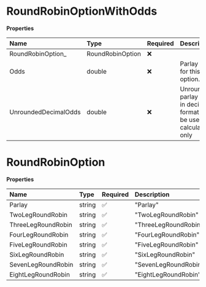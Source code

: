 # RoundRobinOptionWithOdds

**Properties**

| Name                 | Type             | Required | Description                                                              |
| :------------------- | :--------------- | :------- | :----------------------------------------------------------------------- |
| RoundRobinOption\_   | RoundRobinOption | ❌       |                                                                          |
| Odds                 | double           | ❌       | Parlay odds for this option.                                             |
| UnroundedDecimalOdds | double           | ❌       | Unrounded parlay odds in decimal format to be used for calculations only |

# RoundRobinOption

**Properties**

| Name               | Type   | Required | Description          |
| :----------------- | :----- | :------- | :------------------- |
| Parlay             | string | ✅       | "Parlay"             |
| TwoLegRoundRobin   | string | ✅       | "TwoLegRoundRobin"   |
| ThreeLegRoundRobin | string | ✅       | "ThreeLegRoundRobin" |
| FourLegRoundRobin  | string | ✅       | "FourLegRoundRobin"  |
| FiveLegRoundRobin  | string | ✅       | "FiveLegRoundRobin"  |
| SixLegRoundRobin   | string | ✅       | "SixLegRoundRobin"   |
| SevenLegRoundRobin | string | ✅       | "SevenLegRoundRobin" |
| EightLegRoundRobin | string | ✅       | "EightLegRoundRobin" |

<!-- This file was generated by liblab | https://liblab.com/ -->
